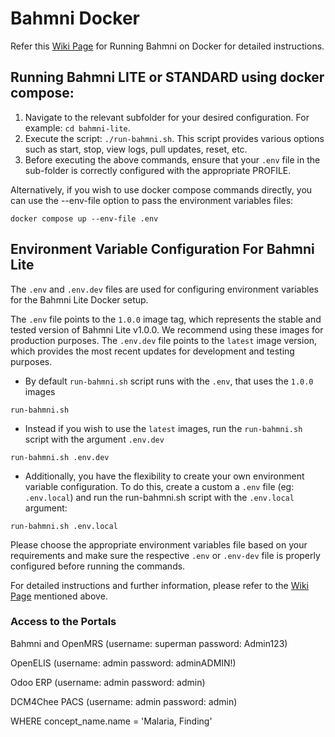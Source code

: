 # Bahmni Docker

Refer this [Wiki Page](https://bahmni.atlassian.net/wiki/spaces/BAH/pages/299630726/Running+Bahmni+on+Docker) for Running Bahmni on Docker for detailed instructions.

## Running Bahmni LITE or STANDARD using docker compose: 
1. Navigate to the relevant subfolder for your desired configuration. For example: `cd bahmni-lite`.
2. Execute the script: `./run-bahmni.sh`. This script provides various options such as start, stop, view logs, pull updates, reset, etc.
3. Before executing the above commands, ensure that your `.env` file in the sub-folder is correctly configured with the appropriate PROFILE.

Alternatively, if you wish to use docker compose commands directly, you can use the --env-file option to pass the environment variables files:
```shell
docker compose up --env-file .env
```

## Environment Variable Configuration For Bahmni Lite
The `.env` and `.env.dev` files are used for configuring environment variables for the Bahmni Lite Docker setup. 

The `.env` file points to the `1.0.0` image tag, which represents the stable and tested version of Bahmni Lite v1.0.0. We recommend using these images for production purposes. 
The `.env.dev` file points to the `latest` image version, which provides the most recent updates for development and testing purposes.

- By default `run-bahmni.sh` script runs with the `.env`, that uses the `1.0.0` images
```shell
run-bahmni.sh
```

- Instead if you wish to use the `latest` images, run the `run-bahmni.sh` script with the argument `.env.dev`
```shell
run-bahmni.sh .env.dev
```

- Additionally, you have the flexibility to create your own environment variable configuration. To do this, create a custom a `.env` file (eg: `.env.local`) and run the run-bahmni.sh script with the `.env.local` argument:
```shell
run-bahmni.sh .env.local
```

Please choose the appropriate environment variables file based on your requirements and make sure the respective `.env` or `.env-dev` file is properly configured before running the commands.

For detailed instructions and further information, please refer to the [Wiki Page](https://bahmni.atlassian.net/wiki/spaces/BAH/pages/299630726/Running+Bahmni+on+Docker) mentioned above.


### Access to the Portals 

Bahmni and OpenMRS (username: superman password: Admin123)

OpenELIS (username: admin password: adminADMIN!)

Odoo ERP (username: admin password: admin)

DCM4Chee PACS (username: admin password: admin)

WHERE concept_name.name = 'Malaria, Finding'
